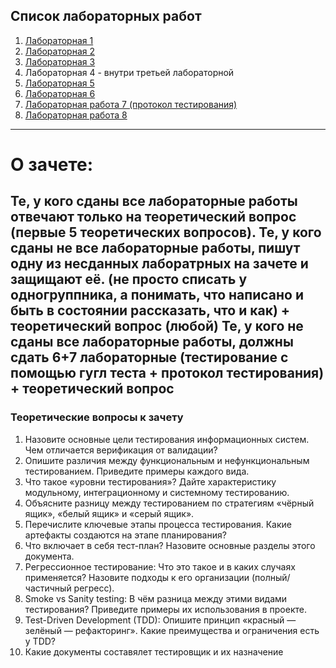 ## Список лабораторных работ
1. [Лабораторная 1](https://github.com/malhArtem/TIS/blob/main/%D0%9B1%20(%D0%A0%D0%B5%D1%88%D0%B5%D0%BD%D0%B8%D0%B5%20%D0%BA%D0%B2%D0%B0%D0%B4%D1%80%D0%B0%D1%82%D0%BD%D0%BE%D0%B3%D0%BE%20%D1%83%D1%80%D0%B0%D0%B2%D0%BD%D0%B5%D0%BD%D0%B8%D1%8F).md)
2. [Лабораторная 2](https://github.com/malhArtem/TIS/blob/main/%D0%9B2%20(%D0%92%D0%B7%D0%B0%D0%B8%D0%BC%D0%BD%D0%BE%D0%B5%20%D1%80%D0%B0%D1%81%D0%BF%D0%BE%D0%BB%D0%BE%D0%B6%D0%B5%D0%BD%D0%B8%D0%B5%20%D0%BF%D1%80%D1%8F%D0%BC%D1%8B%D1%85).md)
3. [Лабораторная 3](https://github.com/malhArtem/TIS/blob/main/%D0%9B3.md)
4. Лабораторная 4 - внутри третьей лабораторной
5. [Лабораторная 5](https://github.com/malhArtem/TIS/blob/main/%D0%9B%D0%B0%D0%B1%205_1.md)
6. [Лабораторная 6](https://github.com/malhArtem/TIS/blob/main/%D0%9B%D0%B0%D0%B1%D0%BE%D1%80%D0%B0%D1%82%D0%BE%D1%80%D0%BD%D0%B0%D1%8F%20%D1%80%D0%B0%D0%B1%D0%BE%D1%82%D0%B0%206.md)
7. [Лабораторная работа 7 (протокол тестирования)](https://github.com/malhArtem/TIS/blob/main/%D0%9B%D0%B0%D0%B1%D0%BE%D1%80%D0%B0%D1%82%D0%BE%D1%80%D0%BD%D0%B0%D1%8F%20%D1%80%D0%B0%D0%B1%D0%BE%D1%82%D0%B0%207%20(%D0%BF%D1%80%D0%BE%D1%82%D0%BE%D0%BA%D0%BE%D0%BB).md)
8. [Лабораторная работа 8](https://github.com/malhArtem/TIS/blob/main/%D0%9B%D0%B0%D0%B1%D0%BE%D1%80%D0%B0%D1%82%D0%BE%D1%80%D0%BD%D0%B0%D1%8F%20%D1%80%D0%B0%D0%B1%D0%BE%D1%82%D0%B0%208%20(python).md)
---


# О зачете:
Те, у кого сданы все лабораторные работы отвечают только на теоретический вопрос (первые 5 теоретических вопросов).
Те, у кого сданы не все лабораторные работы, пишут одну из несданных лаборатрных на зачете и защищают её. (не просто списать у одногруппника, а понимать, что написано и быть в состоянии рассказать, что и как) + теоретический вопрос (любой)
Те, у кого не сданы все лабораторные работы, должны сдать 6+7 лабораторные (тестирование с помощью гугл теста + протокол тестирования) + теоретический вопрос
---

### Теоретические вопросы к зачету
1. Назовите основные цели тестирования информационных систем. Чем отличается верификация от валидации?  
2. Опишите различия между функциональным и нефункциональным тестированием. Приведите примеры каждого вида.  
3. Что такое «уровни тестирования»? Дайте характеристику модульному, интеграционному и системному тестированию.  
4. Объясните разницу между тестированием по стратегиям «чёрный ящик», «белый ящик» и «серый ящик».  
5. Перечислите ключевые этапы процесса тестирования. Какие артефакты создаются на этапе планирования?  
6. Что включает в себя тест-план? Назовите основные разделы этого документа.
7. Регрессионное тестирование: Что это такое и в каких случаях применяется? Назовите подходы к его организации (полный/частичный регресс).  
8. Smoke vs Sanity testing: В чём разница между этими видами тестирования? Приведите примеры их использования в проекте.  
9. Test-Driven Development (TDD): Опишите принцип «красный — зелёный — рефакторинг». Какие преимущества и ограничения есть у TDD?
10. Какие документы составялет тестировщик и их назначение

